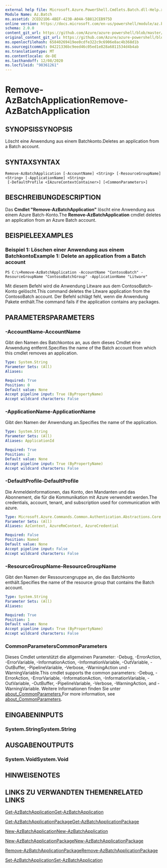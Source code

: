 ```yaml
---
external help file: Microsoft.Azure.PowerShell.Cmdlets.Batch.dll-Help.xml
Module Name: Az.Batch
ms.assetid: 2CED21D6-4BEF-423B-A04A-5B812CEB975D
online version: https://docs.microsoft.com/en-us/powershell/module/az.batch/remove-azbatchapplication
schema: 2.0.0
content_git_url: https://github.com/Azure/azure-powershell/blob/master/src/Batch/Batch/help/Remove-AzBatchApplication.md
original_content_git_url: https://github.com/Azure/azure-powershell/blob/master/src/Batch/Batch/help/Remove-AzBatchApplication.md
ms.openlocfilehash: 65840269419ee0cdfe322c9c6906e8ac4b368d1b
ms.sourcegitcommit: 04221336bc9eed46c05ed1e828a6811534d4b4ab
ms.translationtype: MT
ms.contentlocale: de-DE
ms.lasthandoff: 12/08/2020
ms.locfileid: "98361261"
---
```

# <span data-ttu-id="ae9f5-101">Remove-AzBatchApplication</span><span class="sxs-lookup"><span data-stu-id="ae9f5-101">Remove-AzBatchApplication</span></span>

## <span data-ttu-id="ae9f5-102">SYNOPSIS</span><span class="sxs-lookup"><span data-stu-id="ae9f5-102">SYNOPSIS</span></span>
<span data-ttu-id="ae9f5-103">Löscht eine Anwendung aus einem Batchkonto.</span><span class="sxs-lookup"><span data-stu-id="ae9f5-103">Deletes an application from a Batch account.</span></span>

## <span data-ttu-id="ae9f5-104">SYNTAX</span><span class="sxs-lookup"><span data-stu-id="ae9f5-104">SYNTAX</span></span>

```
Remove-AzBatchApplication [-AccountName] <String> [-ResourceGroupName] <String> [-ApplicationName] <String>
 [-DefaultProfile <IAzureContextContainer>] [<CommonParameters>]
```

## <span data-ttu-id="ae9f5-105">BESCHREIBUNG</span><span class="sxs-lookup"><span data-stu-id="ae9f5-105">DESCRIPTION</span></span>
<span data-ttu-id="ae9f5-106">Das **Cmdlet "Remove-AzBatchApplication"** löscht eine Anwendung aus einem Azure Batch-Konto.</span><span class="sxs-lookup"><span data-stu-id="ae9f5-106">The **Remove-AzBatchApplication** cmdlet deletes an application from an Azure Batch account.</span></span>

## <span data-ttu-id="ae9f5-107">BEISPIELE</span><span class="sxs-lookup"><span data-stu-id="ae9f5-107">EXAMPLES</span></span>

### <span data-ttu-id="ae9f5-108">Beispiel 1: Löschen einer Anwendung aus einem Batchkonto</span><span class="sxs-lookup"><span data-stu-id="ae9f5-108">Example 1: Delete an application from a Batch account</span></span>
```
PS C:\>Remove-AzBatchApplication -AccountName "ContosoBatch" -ResourceGroupName "ContosoBatchGroup" -ApplicationName "Litware"
```

<span data-ttu-id="ae9f5-109">Mit diesem Befehl wird die Anwendung Litware aus dem ContosoBatch-Konto gelöscht.</span><span class="sxs-lookup"><span data-stu-id="ae9f5-109">This command deletes the Litware application from the ContosoBatch account.</span></span>
<span data-ttu-id="ae9f5-110">Der Befehl schlägt fehl, wenn die Anwendung Pakete enthält.</span><span class="sxs-lookup"><span data-stu-id="ae9f5-110">The command fails if the application contains any packages.</span></span>

## <span data-ttu-id="ae9f5-111">PARAMETERS</span><span class="sxs-lookup"><span data-stu-id="ae9f5-111">PARAMETERS</span></span>

### <span data-ttu-id="ae9f5-112">-AccountName</span><span class="sxs-lookup"><span data-stu-id="ae9f5-112">-AccountName</span></span>
<span data-ttu-id="ae9f5-113">Gibt den Namen des Batchkontos an, aus dem dieses Cmdlet eine Anwendung entfernt.</span><span class="sxs-lookup"><span data-stu-id="ae9f5-113">Specifies the name of the Batch account from which this cmdlet removes an application.</span></span>

```yaml
Type: System.String
Parameter Sets: (All)
Aliases:

Required: True
Position: 0
Default value: None
Accept pipeline input: True (ByPropertyName)
Accept wildcard characters: False
```

### <span data-ttu-id="ae9f5-114">-ApplicationName</span><span class="sxs-lookup"><span data-stu-id="ae9f5-114">-ApplicationName</span></span>
<span data-ttu-id="ae9f5-115">Gibt den Namen der Anwendung an.</span><span class="sxs-lookup"><span data-stu-id="ae9f5-115">Specifies the name of the application.</span></span>

```yaml
Type: System.String
Parameter Sets: (All)
Aliases: ApplicationId

Required: True
Position: 2
Default value: None
Accept pipeline input: True (ByPropertyName)
Accept wildcard characters: False
```

### <span data-ttu-id="ae9f5-116">-DefaultProfile</span><span class="sxs-lookup"><span data-stu-id="ae9f5-116">-DefaultProfile</span></span>
<span data-ttu-id="ae9f5-117">Die Anmeldeinformationen, das Konto, den Mandanten und das Abonnement, die für die Kommunikation mit Azure verwendet werden.</span><span class="sxs-lookup"><span data-stu-id="ae9f5-117">The credentials, account, tenant, and subscription used for communication with azure.</span></span>

```yaml
Type: Microsoft.Azure.Commands.Common.Authentication.Abstractions.Core.IAzureContextContainer
Parameter Sets: (All)
Aliases: AzContext, AzureRmContext, AzureCredential

Required: False
Position: Named
Default value: None
Accept pipeline input: False
Accept wildcard characters: False
```

### <span data-ttu-id="ae9f5-118">-ResourceGroupName</span><span class="sxs-lookup"><span data-stu-id="ae9f5-118">-ResourceGroupName</span></span>
<span data-ttu-id="ae9f5-119">Gibt den Namen der Ressourcengruppe an, die das Batchkonto enthält.</span><span class="sxs-lookup"><span data-stu-id="ae9f5-119">Specifies the name of the resource group that contains the Batch account.</span></span>

```yaml
Type: System.String
Parameter Sets: (All)
Aliases:

Required: True
Position: 1
Default value: None
Accept pipeline input: True (ByPropertyName)
Accept wildcard characters: False
```

### <span data-ttu-id="ae9f5-120">CommonParameters</span><span class="sxs-lookup"><span data-stu-id="ae9f5-120">CommonParameters</span></span>
<span data-ttu-id="ae9f5-121">Dieses Cmdlet unterstützt die allgemeinen Parameter: -Debug, -ErrorAction, -ErrorVariable, -InformationAction, -InformationVariable, -OutVariable, -OutBuffer, -PipelineVariable, -Verbose, -WarningAction und -WarningVariable.</span><span class="sxs-lookup"><span data-stu-id="ae9f5-121">This cmdlet supports the common parameters: -Debug, -ErrorAction, -ErrorVariable, -InformationAction, -InformationVariable, -OutVariable, -OutBuffer, -PipelineVariable, -Verbose, -WarningAction, and -WarningVariable.</span></span> <span data-ttu-id="ae9f5-122">Weitere Informationen finden Sie unter [about_CommonParameters.](http://go.microsoft.com/fwlink/?LinkID=113216)</span><span class="sxs-lookup"><span data-stu-id="ae9f5-122">For more information, see [about_CommonParameters](http://go.microsoft.com/fwlink/?LinkID=113216).</span></span>

## <span data-ttu-id="ae9f5-123">EINGABEN</span><span class="sxs-lookup"><span data-stu-id="ae9f5-123">INPUTS</span></span>

### <span data-ttu-id="ae9f5-124">System.String</span><span class="sxs-lookup"><span data-stu-id="ae9f5-124">System.String</span></span>

## <span data-ttu-id="ae9f5-125">AUSGABEN</span><span class="sxs-lookup"><span data-stu-id="ae9f5-125">OUTPUTS</span></span>

### <span data-ttu-id="ae9f5-126">System.Void</span><span class="sxs-lookup"><span data-stu-id="ae9f5-126">System.Void</span></span>

## <span data-ttu-id="ae9f5-127">HINWEISE</span><span class="sxs-lookup"><span data-stu-id="ae9f5-127">NOTES</span></span>

## <span data-ttu-id="ae9f5-128">LINKS ZU VERWANDTEN THEMEN</span><span class="sxs-lookup"><span data-stu-id="ae9f5-128">RELATED LINKS</span></span>

[<span data-ttu-id="ae9f5-129">Get-AzBatchApplication</span><span class="sxs-lookup"><span data-stu-id="ae9f5-129">Get-AzBatchApplication</span></span>](./Get-AzBatchApplication.md)

[<span data-ttu-id="ae9f5-130">Get-AzBatchApplicationPackage</span><span class="sxs-lookup"><span data-stu-id="ae9f5-130">Get-AzBatchApplicationPackage</span></span>](./Get-AzBatchApplicationPackage.md)

[<span data-ttu-id="ae9f5-131">New-AzBatchApplication</span><span class="sxs-lookup"><span data-stu-id="ae9f5-131">New-AzBatchApplication</span></span>](./New-AzBatchApplication.md)

[<span data-ttu-id="ae9f5-132">New-AzBatchApplicationPackage</span><span class="sxs-lookup"><span data-stu-id="ae9f5-132">New-AzBatchApplicationPackage</span></span>](./New-AzBatchApplicationPackage.md)

[<span data-ttu-id="ae9f5-133">Remove-AzBatchApplicationPackage</span><span class="sxs-lookup"><span data-stu-id="ae9f5-133">Remove-AzBatchApplicationPackage</span></span>](./Remove-AzBatchApplicationPackage.md)

[<span data-ttu-id="ae9f5-134">Set-AzBatchApplication</span><span class="sxs-lookup"><span data-stu-id="ae9f5-134">Set-AzBatchApplication</span></span>](./Set-AzBatchApplication.md)


